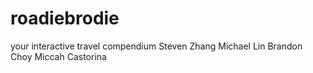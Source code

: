 # roadiebrodie
your interactive travel compendium
Steven Zhang
Michael Lin
Brandon Choy
Miccah Castorina
